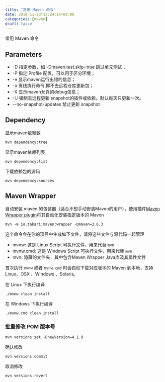```yaml
---
title: "常用 Maven 命令"
date: 2018-11-23T13:24:14+08:00
categories: [maven]
draft: false
---
```


常用 Maven 命令

## Parameters

* -D 指定参数，如 -Dmaven.test.skip=true 跳过单元测试；
* -P 指定 Profile 配置，可以用于区分环境；
* -e 显示maven运行出错的信息；
* -o 离线执行命令,即不去远程仓库更新包；
* -X 显示maven允许的debug信息；
* -U 强制去远程更新 snapshot的插件或依赖，默认每天只更新一次。
* --no-snapshot-updates 禁止更新 snapshot 

## Dependency

显示maven依赖数

```shell
mvn dependency:tree
```

显示maven依赖列表

```shell
mvn dependency:list
````

下载依赖包的源码

```shell
mvn dependency:sources
```

## Maven Wrapper

自动安装 maven 的包装器（适合不想手动安装Maven的用户），使用插件[Maven Wrapper plugin](https://github.com/takari/takari-maven-plugin)将其自动化安装指定版本的 Maven

```shell
mvn -N io.takari:maven:wrapper -Dmaven=3.6.3
```

这个命令会在你的项目中生成如下文件，请将这些文件与源代码一起管理

* mvnw: 这是 Linux Script 可执行文件，用来代替 `mvn`
* mvnw.cmd: 这是 Windows Script 可执行文件，用来代替 `mvn`
* mvn: 隐藏的文件夹，其中包含Maven Wrapper Java库及其属性文件

首次执行 `mvnw` 或者 `mvnw.cmd` 时会自动下载对应版本的 Maven 到本地，支持 Linux、OSX 、Windows 、Solaris。

在 Linux 下执行编译

```shell
./mvnw clean install
```
在 Windows 下执行编译

```shell
./mvnw.cmd clean install
```

### 批量修改 POM 版本号

```shell
mvn versions:set -DnewVersion=4.1.9
```

确认修改

```shell
mvn versions:commit
```

取消修改

```shell
mvn versions:revert
```